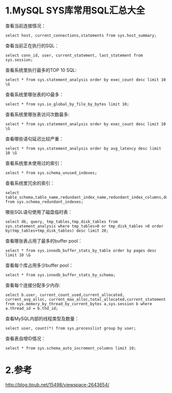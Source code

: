 # 1.MySQL SYS库常用SQL汇总大全
查看当前连接情况：



```
select host, current_connections,statements from sys.host_summary;
```







查看当前正在执行的SQL：



```
select conn_id, user, current_statement, last_statement from sys.session;
```





查看系统里执行最多的TOP 10 SQL:



```
select * from sys.statement_analysis order by exec_count desc limit 10 \G
```





查看系统里哪张表的IO最多：



```
select * from sys.io_global_by_file_by_bytes limit 10;
```





查看系统里哪张表访问次数最多:



```
select * from sys.statement_analysis order by exec_count desc limit 10 \G
```





查看哪些语句延迟比较严重：



```
select * from sys.statement_analysis order by avg_latency desc limit 10 \G
```





查看系统里未使用过的索引：



```
select * from sys.schema_unused_indexes;
```





查看系统里冗余的索引：



```
select table_schema,table_name,redundant_index_name,redundant_index_columns,dominant_index_name,dominant_index_columns from sys.schema_redundant_indexes;
```





哪些SQL语句使用了磁盘临时表：



```
select db, query, tmp_tables,tmp_disk_tables from sys.statement_analysis where tmp_tables>0 or tmp_disk_tables >0 order by(tmp_tables+tmp_disk_tables) desc limit 20;
```





查看哪张表占用了最多的buffer pool：



```
select * from sys.innodb_buffer_stats_by_table order by pages desc limit 10 \G
```





查看每个库占用多少buffer pool：



```
select * from sys.innodb_buffer_stats_by_schema;
```





查看每个连接分配多少内存:



```
select b.user, current_count_used,current_allocated, current_avg_alloc, current_max_alloc,total_allocated,current_statement from sys.memory_by_thread_by_current_bytes a,sys.session b where a.thread_id = b.thd_id;
```







查看MySQL内部的线程类型及数量：



```
select user, count(*) from sys.processlist group by user;
```





查看表自增ID情况：



```
select * from sys.schema_auto_increment_columns limit 10;
```



# 2.参考
http://blog.itpub.net/15498/viewspace-2643654/

